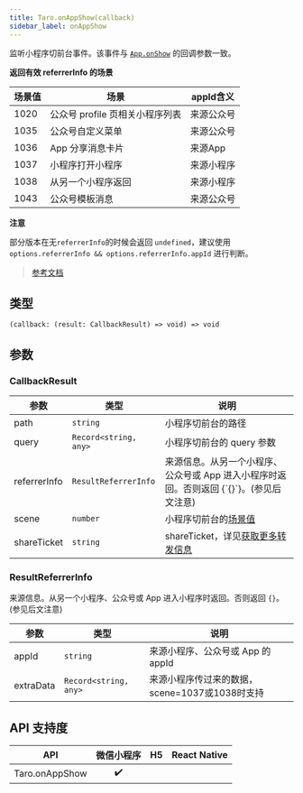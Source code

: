 ```yaml
---
title: Taro.onAppShow(callback)
sidebar_label: onAppShow
---
```


监听小程序切前台事件。该事件与 [`App.onShow`](https://developers.weixin.qq.com/miniprogram/dev/reference/api/App.html#onshowobject-object) 的回调参数一致。

**返回有效 referrerInfo 的场景**

| 场景值  | 场景                   | appId含义 |
| ---- | -------------------- | ------- |
| 1020 | 公众号 profile 页相关小程序列表 | 来源公众号   |
| 1035 | 公众号自定义菜单             | 来源公众号   |
| 1036 | App 分享消息卡片           | 来源App   |
| 1037 | 小程序打开小程序             | 来源小程序   |
| 1038 | 从另一个小程序返回            | 来源小程序   |
| 1043 | 公众号模板消息              | 来源公众号   |

**注意**

部分版本在无`referrerInfo`的时候会返回 `undefined`，建议使用 `options.referrerInfo && options.referrerInfo.appId` 进行判断。

> [参考文档](https://developers.weixin.qq.com/miniprogram/dev/api/base/app/app-event/wx.onAppShow.html)

## 类型

```tsx
(callback: (result: CallbackResult) => void) => void
```

## 参数

### CallbackResult

<table>
  <thead>
    <tr>
      <th>参数</th>
      <th>类型</th>
      <th>说明</th>
    </tr>
  </thead>
  <tbody>
    <tr>
      <td>path</td>
      <td><code>string</code></td>
      <td>小程序切前台的路径</td>
    </tr>
    <tr>
      <td>query</td>
      <td><code>Record&lt;string, any&gt;</code></td>
      <td>小程序切前台的 query 参数</td>
    </tr>
    <tr>
      <td>referrerInfo</td>
      <td><code>ResultReferrerInfo</code></td>
      <td>来源信息。从另一个小程序、公众号或 App 进入小程序时返回。否则返回 {`{}`}。(参见后文注意)</td>
    </tr>
    <tr>
      <td>scene</td>
      <td><code>number</code></td>
      <td>小程序切前台的<a href="https://developers.weixin.qq.com/miniprogram/dev/framework/app-service/scene.html">场景值</a></td>
    </tr>
    <tr>
      <td>shareTicket</td>
      <td><code>string</code></td>
      <td>shareTicket，详见<a href="https://developers.weixin.qq.com/miniprogram/dev/framework/open-ability/share.html">获取更多转发信息</a></td>
    </tr>
  </tbody>
</table>

### ResultReferrerInfo

来源信息。从另一个小程序、公众号或 App 进入小程序时返回。否则返回 `{}`。(参见后文注意)

<table>
  <thead>
    <tr>
      <th>参数</th>
      <th>类型</th>
      <th>说明</th>
    </tr>
  </thead>
  <tbody>
    <tr>
      <td>appId</td>
      <td><code>string</code></td>
      <td>来源小程序、公众号或 App 的 appId</td>
    </tr>
    <tr>
      <td>extraData</td>
      <td><code>Record&lt;string, any&gt;</code></td>
      <td>来源小程序传过来的数据，scene=1037或1038时支持</td>
    </tr>
  </tbody>
</table>

## API 支持度

|      API       | 微信小程序 | H5 | React Native |
|:--------------:|:-----:|:--:|:------------:|
| Taro.onAppShow |  ✔️   |    |              |
